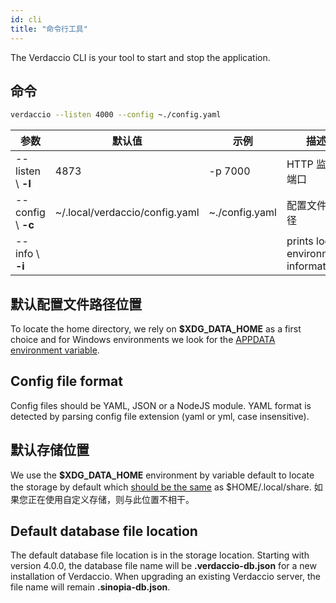 ```yaml
---
id: cli
title: "命令行工具"
---
```


The Verdaccio CLI is your tool to start and stop the application.

## 命令

```bash
verdaccio --listen 4000 --config ~./config.yaml
```

| 参数                 | 默认值                            | 示例             | 描述                                   |
| ------------------ | ------------------------------ | -------------- | ------------------------------------ |
| --listen \ **-l** | 4873                           | -p 7000        | HTTP 监听端口                            |
| --config \ **-c** | ~/.local/verdaccio/config.yaml | ~./config.yaml | 配置文件路径                               |
| --info \ **-i**   |                                |                | prints local environment information |

## 默认配置文件路径位置

To locate the home directory, we rely on **$XDG_DATA_HOME** as a first choice and for Windows environments we look for the [APPDATA environment variable](https://www.howtogeek.com/318177/what-is-the-appdata-folder-in-windows/).

## Config file format

Config files should be YAML, JSON or a NodeJS module. YAML format is detected by parsing config file extension (yaml or yml, case insensitive).

## 默认存储位置

We use the **$XDG_DATA_HOME** environment by variable default to locate the storage by default which [should be the same](https://askubuntu.com/questions/538526/is-home-local-share-the-default-value-for-xdg-data-home-in-ubuntu-14-04) as $HOME/.local/share. 如果您正在使用自定义存储，则与此位置不相干。

## Default database file location

The default database file location is in the storage location. Starting with version 4.0.0, the database file name will be **.verdaccio-db.json** for a new installation of Verdaccio. When upgrading an existing Verdaccio server, the file name will remain **.sinopia-db.json**.